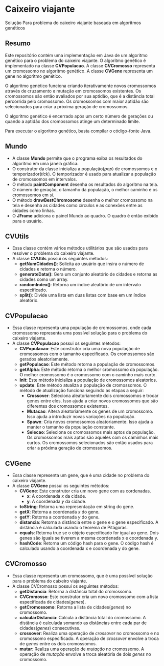 # Caixeiro viajante
Solução Para problema do caixeiro viajante baseada em algoritmos genéticos

## Resumo
Este repositório contém uma implementação em Java de um algoritmo genético para o problema do caixeiro viajante. O algoritmo genético é implementado na classe **CVPopulacao**. A classe **CVCromosso** representa um cromossomo no algoritmo genético. A classe **CVGene** representa um gene no algoritmo genético.

O algoritmo genético funciona criando iterativamente novos cromossomos através de cruzamento e mutação em cromossomos existentes. Os cromossomos são então avaliados por sua aptidão, que é a distância total percorrida pelo cromossomo. Os cromossomos com maior aptidão são selecionados para criar a próxima geração de cromossomos.

O algoritmo genético é encerrado após um certo número de gerações ou quando a aptidão dos cromossomos atinge um determinado limite.

Para executar o algoritmo genético, basta compilar o código-fonte Java.

## Mundo

- A classe **Mundo** permite que o programa exiba os resultados do algoritmo em uma janela gráfica.
- O construtor da classe inicializa a população(*pop*) de cromossomos e o temporizador(*tick*). O temporizador é usado para atualizar a população de cromossomos em intervalos.
- O método **paintComponent** desenha os resultados do algoritmo na tela. O número de geração, o tamanho da população, o melhor caminho e os cromossomos em si.
- O método **drawBestChromosome** desenha o melhor cromossomo na tela e desenha as cidades como círculos e as conexões entre as cidades como linhas.
- O **JFrame**  adiciona o painel Mundo ao quadro. O quadro é então exibido para o usuário. 

## CVUtils

- Essa classe contém vários métodos utilitários que são usados para resolver o problema do caixeiro viajante.
- A classe **CVUtils** possui os seguintes métodos:
  - **getNumCidades()**: Solicita ao usuário que insira o número de cidades e retorna o número. 
  - **generateData()**: Gera um conjunto aleatório de cidades e retorna as cidades como um array.
  - **randomIndex()**: Retorna um índice aleatório de um intervalo especificado.
  - **split()**: Divide uma lista em duas listas com base em um índice aleatório.

## CVPopulacao

- Essa classe representa uma população de cromossomos, onde cada cromossomo representa uma possível solução para o problema do caixeiro viajante.
- A classe **CVPopulacao** possui os seguintes métodos:
  - **CVPopulacao**: Este construtor cria uma nova população de cromossomos com o tamanho especificado. Os cromossomos são gerados aleatoriamente.
  - **getPopulacao**: Este método retorna a população de cromossomos.
  - **getAlpha**: Este método retorna o melhor cromossomo da população. O melhor cromossomo é o cromossomo com o caminho mais curto.
  - **init**: Este método inicializa a população de cromossomos aleatorios.
  - **update**: Este método atualiza a população de cromossomos. O método de atualização funciona seguindo as etapas a seguir:
    - **Crossover**: Seleciona aleatoriamente dois cromossomos e trocar genes entre eles. Isso ajuda a criar novos cromossomos que são diferentes dos cromossomos existentes.
    - **Mutacao**: Altera aleatoriamente os genes de um cromossomo. Isso ajuda a introduzir novas variações na população.
    - **Spawn**: Cria novos cromossomos aleatoriamente. Isso ajuda a manter o tamanho da população constante.
    - **Selecao**: Seleciona os cromossomos mais aptos da população. Os cromossomos mais aptos são aqueles com os caminhos mais curtos. Os cromossomos selecionados são então usados para criar a próxima geração de cromossomos.

## CVGene

- Essa classe representa um gene, que é uma cidade no problema do caixeiro viajante. 
- A classe **CVGene** possui os seguintes métodos:
  - **CVGene**: Este construtor cria um novo gene com as cordenadas.
    - **x**: A coordenada *x* da cidade.
    - **y**: A coordenada *y* da cidade.
  - **toString**: Retorna uma representação em string do gene.
  - **getX**: Retorna a coordenada *x* do gene.
  - **getY**: Retorna a coordenada *y* do gene.
  - **distancia**: Retorna a distância entre o gene e o gene especificado. A distância é calculada usando o teorema de Pitágoras.
  - **equals**: Retorna true se o objeto especificado for igual ao gene. Dois genes são iguais se tiverem a mesma coordenada x e coordenada y.
  - **hashCode**: Retorna um código hash para o gene. O código hash é calculado usando a coordenada x e coordenada y do gene.

## CVCromosso

- Essa classe representa um cromossomo, que é uma possível solução para o problema do caixeiro viajante.
- A classe CVCromosso possui os seguintes métodos:
  - **getDistancia**: Retorna a distância total do cromossomo.
  - **CVCromosso**: Este construtor cria um novo cromossomo com a lista especificada de cidades(*genes*).
  - **getCromossomo**: Retorna a lista de cidades(*genes*) no cromossomo.
  - **calcularDistancia**: Calcula a distância total do cromossomo. A distância é calculada somando as distâncias entre cada par de cidades(*genes*) consecutivas.
  - **crossover**: Realiza uma operação de *crossover* no cromossomo e no cromossomo especificado. A operação de *crossover* envolve a troca de *genes* entre os dois cromossomos.
  - **mutar**: Realiza uma operação de *mutação* no cromossomo. A operação de *mutação* envolve a troca aleatória de dois *genes* no cromossomo.
